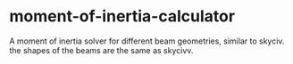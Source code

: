 # moment-of-inertia-calculator

A moment of inertia solver for different beam geometries, similar to skyciv.
the shapes of the beams are the same as skycivv.
